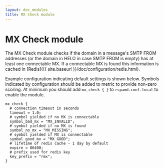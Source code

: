 ```yaml
---
layout: doc_modules
title: MX Check module
---
```


# MX Check module

The MX Check module checks if the domain in a message's SMTP FROM addresses (or the domain in HELO in case SMTP FROM is empty) has at least one connectable MX. If a connectable MX is found this information is cached in [Redis]({{ site.baseurl }}/doc/configuration/redis.html).

Example configuration indicating default settings is shown below. Symbols indicated by configuration should be added to metric to provide non-zero scoring. At minimum you should add `mx_check { }` to `rspamd.conf.local` to enable the module.

~~~ucl
mx_check {
  # connection timeout in seconds
  timeout = 1.0;
  # symbol yielded if no MX is connectable
  symbol_bad_mx = "MX_INVALID";
  # symbol yielded if no MX is found
  symbol_no_mx = "MX_MISSING";
  # symbol yielded if MX is connectable
  symbol_good_mx = "MX_GOOD";
  # lifetime of redis cache - 1 day by default
  expire = 86400;
  # prefix used for redis key
  key_prefix = "rmx";
}
~~~
